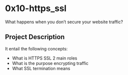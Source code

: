 # 0x10-https_ssl
What happens when you don’t secure your website traffic?
## Project Description
It entail the following concepts:
- What is HTTPS SSL 2 main roles
- What is the purpose encrypting traffic
- What SSL termination means
